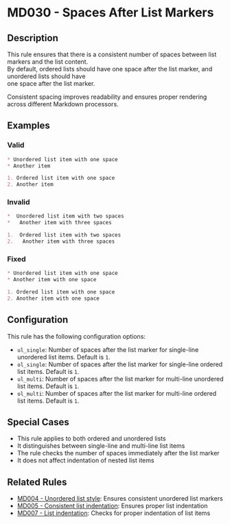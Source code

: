 # MD030 - Spaces After List Markers

## Description

This rule ensures that there is a consistent number of spaces between list markers and the list content.  
By default, ordered lists should have one space after the list marker, and unordered lists should have  
one space after the list marker.

Consistent spacing improves readability and ensures proper rendering across different Markdown processors.

<!-- markdownlint-disable -->
## Examples

### Valid

```markdown
* Unordered list item with one space
* Another item

1. Ordered list item with one space
2. Another item
```

### Invalid

```markdown
*  Unordered list item with two spaces
*   Another item with three spaces

1.  Ordered list item with two spaces
2.   Another item with three spaces
```

### Fixed

```markdown
* Unordered list item with one space
* Another item with one space

1. Ordered list item with one space
2. Another item with one space
```
<!-- markdownlint-enable -->

## Configuration

This rule has the following configuration options:

- `ul_single`: Number of spaces after the list marker for single-line unordered list items. Default is `1`.
- `ol_single`: Number of spaces after the list marker for single-line ordered list items. Default is `1`.
- `ul_multi`: Number of spaces after the list marker for multi-line unordered list items. Default is `1`.
- `ol_multi`: Number of spaces after the list marker for multi-line ordered list items. Default is `1`.

## Special Cases

- This rule applies to both ordered and unordered lists
- It distinguishes between single-line and multi-line list items
- The rule checks the number of spaces immediately after the list marker
- It does not affect indentation of nested list items

## Related Rules

- [MD004 - Unordered list style](md004.md): Ensures consistent unordered list markers
- [MD005 - Consistent list indentation](md005.md): Ensures proper list indentation
- [MD007 - List indentation](md007.md): Checks for proper indentation of list items
